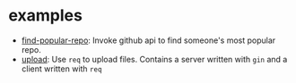 # examples

* [find-popular-repo](find-popular-repo): Invoke github api to find someone's most popular repo.
* [upload](upload): Use `req` to upload files. Contains a server written with `gin` and a client written with `req`